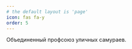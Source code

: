 ```yaml
---
# the default layout is 'page'
icon: fas fa-y
order: 5
---
```


Объединенный профсоюз уличных самураев.
